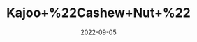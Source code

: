 ---
title: 'Kajoo+%22Cashew+Nut+%22'
date: '2022-09-05' 
metatag: '' 
inventory: '0' 
draft: false 
# meta description 
shortDescripton: ''
description: 'Dry+Fruit'
longdescription: ''
featured: True
# product Price
price: '650.0'
# Product Short Description
shortDescription: ''
productID: '59FF3A52-092D-ED11-9968-005056B3A416'
type: 'products'
category: 'Dry+Fruit' 
thumnailproduct: 'https://aminsaddiquidawakhana.eralive.net/images/products/59FF3A52-092D-ED11-9968-005056B3A4161.png' 
images:
  - image: 'images/products/59FF3A52-092D-ED11-9968-005056B3A4161.png'  
Variants:
---
